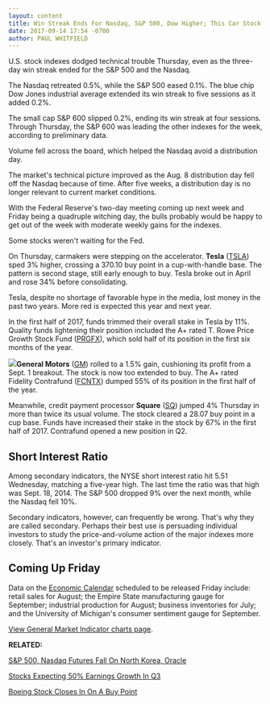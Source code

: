 ```yaml
---
layout: content
title: Win Streak Ends For Nasdaq, S&P 500, Dow Higher; This Car Stock Breaks Out
date: 2017-09-14 17:54 -0700
author: PAUL WHITFIELD
---
```






U.S. stock indexes dodged technical trouble Thursday, even as the three-day win streak ended for the S&P 500 and the Nasdaq.


The Nasdaq retreated 0.5%, while the S&P 500 eased 0.1%. The blue chip Dow Jones industrial average extended its win streak to five sessions as it added 0.2%.




The small cap S&P 600 slipped 0.2%, ending its win streak at four sessions. Through Thursday, the S&P 600 was leading the other indexes for the week, according to preliminary data.


Volume fell across the board, which helped the Nasdaq avoid a distribution day.


The market's technical picture improved as the Aug. 8 distribution day fell off the Nasdaq because of time. After five weeks, a distribution day is no longer relevant to current market conditions.


With the Federal Reserve's two-day meeting coming up next week and Friday being a quadruple witching day, the bulls probably would be happy to get out of the week with moderate weekly gains for the indexes.


Some stocks weren't waiting for the Fed.



On Thursday, carmakers were stepping on the accelerator. **Tesla** ([TSLA](https://research.investors.com/quote.aspx?symbol=TSLA)) sped 3% higher, crossing a 370.10 buy point in a cup-with-handle base. The pattern is second stage, still early enough to buy. Tesla broke out in April and rose 34% before consolidating.


Tesla, despite no shortage of favorable hype in the media, lost money in the past two years. More red is expected this year and next year.


In the first half of 2017, funds trimmed their overall stake in Tesla by 11%. Quality funds lightening their position included the A+ rated T. Rowe Price Growth Stock Fund ([PRGFX](https://research.investors.com/quote.aspx?symbol=PRGFX)), which sold half of its position in the first six months of the year.


**![](https://www.investors.com/wp-content/uploads/2017/09/MP091417.png)General Motors** ([GM](https://research.investors.com/quote.aspx?symbol=GM)) rolled to a 1.5% gain, cushioning its profit from a Sept. 1 breakout. The stock is now too extended to buy. The A+ rated Fidelity Contrafund ([FCNTX](https://research.investors.com/quote.aspx?symbol=FCNTX)) dumped 55% of its position in the first half of the year.


Meanwhile, credit payment processor **Square** ([SQ](https://research.investors.com/quote.aspx?symbol=SQ)) jumped 4% Thursday in more than twice its usual volume. The stock cleared a 28.07 buy point in a cup base. Funds have increased their stake in the stock by 67% in the first half of 2017. Contrafund opened a new position in Q2.


Short Interest Ratio
--------------------


Among secondary indicators, the NYSE short interest ratio hit 5.51 Wednesday, matching a five-year high. The last time the ratio was that high was Sept. 18, 2014. The S&P 500 dropped 9% over the next month, while the Nasdaq fell 10%.


Secondary indicators, however, can frequently be wrong. That's why they are called secondary. Perhaps their best use is persuading individual investors to study the price-and-volume action of the major indexes more closely. That's an investor's primary indicator.


Coming Up Friday
----------------


Data on the [Economic Calendar](http://research.investors.com/economic-calendar/) scheduled to be released Friday include: retail sales for August; the Empire State manufacturing gauge for September; industrial production for August; business inventories for July; and the University of Michigan's consumer sentiment gauge for September.


[View General Market Indicator charts page](https://www.investors.com/wp-content/uploads/2017/09/IBD1409152513GMI.pdf).


**RELATED:**


[S&P 500, Nasdaq Futures Fall On North Korea, Oracle](https://www.investors.com/market-trend/stock-market-today/sp-500-nasdaq-futures-fall-on-oracle-north-korea/)


[Stocks Expecting 50% Earnings Growth In Q3](https://www.investors.com/research/q3-earnings-preview-stocks-expecting-50-plus-growth/)


[Boeing Stock Closes In On A Buy Point](https://www.investors.com/news/top-dow-stock-boeing-nears-buy-point-as-widebody-demand-picks-up/)




